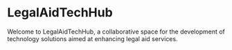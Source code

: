 # LegalAidTechHub
Welcome to LegalAidTechHub, a collaborative space for the development of technology solutions aimed at enhancing legal aid services.

